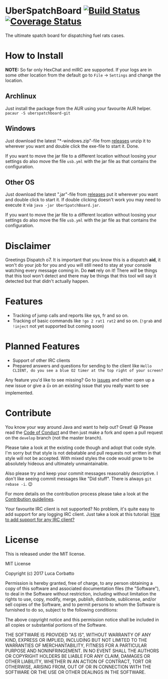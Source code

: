 # UberSpatchBoard [![Build Status](https://travis-ci.org/targodan/UberSpatchBoard.svg?branch=develop)](https://travis-ci.org/targodan/UberSpatchBoard) [![Coverage Status](https://coveralls.io/repos/github/targodan/UberSpatchBoard/badge.svg?branch=develop)](https://coveralls.io/github/targodan/UberSpatchBoard?branch=develop)

The ultimate spatch board for dispatching fuel rats cases.


# How to Install

**NOTE:** So far only HexChat and mIRC are supported. If your logs are in some other location from the default go to `File` -> `Settings` and change the location.

## Archlinux

Just install the package from the AUR using your favourite AUR helper. `pacaur -S uberspatchboard-git`

## Windows

Just download the latest "\*-windows.zip"-file from [releases](https://github.com/targodan/UberSpatchBoard/releases) unzip it to wherever you want and double click the exe-file to start it. Done.

If you want to move the jar file to a different location without loosing your settings do also move the file `usb.yml` with the jar file as that contains the configuration.

## Other OS

Just download the latest ".jar"-file from [releases](https://github.com/targodan/UberSpatchBoard/releases) put it wherever you want and double click to start it. If double clicking doesn't work you may need to execute it via `java -jar UberSpatchBoard.jar`.

If you want to move the jar file to a different location without loosing your settings do also move the file `usb.yml` with the jar file as that contains the configuration.

# Disclaimer

Greetings Dispatch o7. It is important that you know this is a dispatch **aid**, it won't do your job for you and you will still need to stay at your console watching every message coming in.
Do **not** rely on it!
There *will* be things that this tool won't detect and there may be things that this tool will say it detected but that didn't actually happen.

# Features

- Tracking of jump calls and reports like sys, fr and so on.
- Tracking of basic commands like `!go 2 rat1 rat2` and so on. (`!grab` and `!inject` not yet supported but coming soon)

# Planned Features

- Support of other IRC clients
- Prepared answers and questions for sending to the client like `Hello CLIENT, do you see a blue O2 timer at the top right of your screen?`

Any feature you'd like to see missing? Go to [issues](https://github.com/targodan/UberSpatchBoard/issues) and either open up a new issue or give a :+1: on an existing issue that you really want to see implemented.

# Contribute

You know your way around Java and want to help out? Great! :smiley:
Please read the [Code of Conduct](CODE_OF_CONDUCT.md) and then just make a fork and open a pull request on the `develop` branch (not the master branch).

Please take a look at the existing code though and adopt that code style.
I'm sorry but that style is not debatable and pull requests not written in that style will not be accepted.
With mixed styles the code would grow to be absolutely hideous and ultimately unmaintainable.

Also please try and keep your commit messages reasonably descriptive.
I don't like seeing commit messages like "Did stuff".
There is always `git rebase -i`. :wink:

For more details on the contribution process please take a look at the [Contribution guidelines](https://github.com/targodan/UberSpatchBoard/blob/master/.github/CONTRIBUTING.md).

Your favourite IRC client is not supported? No problem, it's quite easy to add support for any logging IRC client. Just take a look at this tutorial: [How to add support for any IRC client?](https://github.com/targodan/UberSpatchBoard/wiki/How-to-add-support-for-any-IRC-client%3F)

# License

This is released under the MIT license.

MIT License

Copyright (c) 2017 Luca Corbatto

Permission is hereby granted, free of charge, to any person obtaining a copy
of this software and associated documentation files (the "Software"), to deal
in the Software without restriction, including without limitation the rights
to use, copy, modify, merge, publish, distribute, sublicense, and/or sell
copies of the Software, and to permit persons to whom the Software is
furnished to do so, subject to the following conditions:

The above copyright notice and this permission notice shall be included in all
copies or substantial portions of the Software.

THE SOFTWARE IS PROVIDED "AS IS", WITHOUT WARRANTY OF ANY KIND, EXPRESS OR
IMPLIED, INCLUDING BUT NOT LIMITED TO THE WARRANTIES OF MERCHANTABILITY,
FITNESS FOR A PARTICULAR PURPOSE AND NONINFRINGEMENT. IN NO EVENT SHALL THE
AUTHORS OR COPYRIGHT HOLDERS BE LIABLE FOR ANY CLAIM, DAMAGES OR OTHER
LIABILITY, WHETHER IN AN ACTION OF CONTRACT, TORT OR OTHERWISE, ARISING FROM,
OUT OF OR IN CONNECTION WITH THE SOFTWARE OR THE USE OR OTHER DEALINGS IN THE
SOFTWARE.
